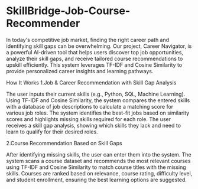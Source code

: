 # SkillBridge-Job-Course-Recommender

In today's competitive job market, finding the right career path and identifying skill gaps can be overwhelming. Our project, Career Navigator, is a powerful AI-driven tool that helps users discover top job opportunities, analyze their skill gaps, and receive tailored course recommendations to upskill efficiently. This system leverages TF-IDF and Cosine Similarity to provide personalized career insights and learning pathways.

How It Works
1.Job & Career Recommendation with Skill Gap Analysis

The user inputs their current skills (e.g., Python, SQL, Machine Learning).
Using TF-IDF and Cosine Similarity, the system compares the entered skills with a database of job descriptions to calculate a matching score for various job roles.
The system identifies the best-fit jobs based on similarity scores and highlights missing skills required for each role.
The user receives a skill gap analysis, showing which skills they lack and need to learn to qualify for their desired roles.

2.Course Recommendation Based on Skill Gaps

After identifying missing skills, the user can enter them into the system.
The system scans a course dataset and recommends the most relevant courses using TF-IDF and Cosine Similarity to match course titles with the missing skills.
Courses are ranked based on relevance, course rating, difficulty level, and student enrollment, ensuring the best learning options are suggested.
